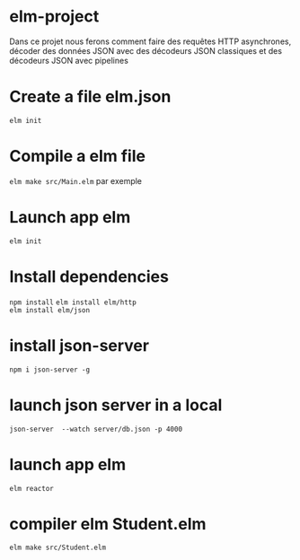 # elm-project
Dans ce projet nous ferons comment faire des requêtes HTTP asynchrones, décoder des données JSON avec des décodeurs JSON classiques et des décodeurs JSON avec pipelines

# Create a file elm.json
```elm init```

# Compile a elm file
```elm make src/Main.elm``` par exemple

# Launch app elm
```elm init```

# Install dependencies
```npm install```
```elm install elm/http``` <br />
```elm install elm/json```

# install json-server
```npm i json-server -g``` 

# launch json server in a local
```json-server  --watch server/db.json -p 4000```

# launch app elm
```elm reactor```

# compiler elm Student.elm
```elm make src/Student.elm```
